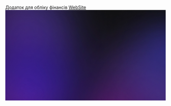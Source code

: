 Додаток для обліку фінансів [WebSite](https://money-guard-2.vercel.app/)
<img width="1000px" src="./src/images/layout_bg.webp" alt="qr"/>
